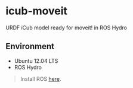 # icub-moveit

URDF iCub model ready for moveit! in ROS Hydro

## Environment

+ Ubuntu 12.04 LTS
+ ROS Hydro
> Install ROS [here](http://wiki.ros.org/hydro/Installation/Ubuntu).
